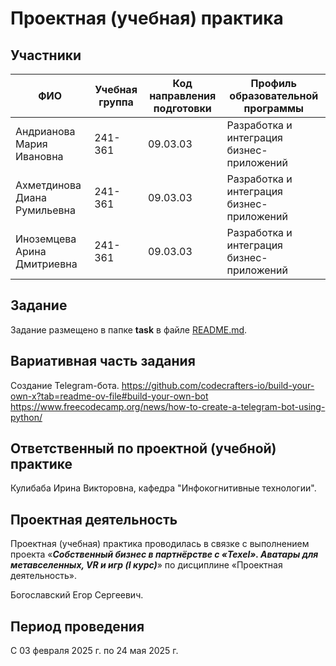 # Проектная (учебная) практика

## Участники

| ФИО | Учебная группа | Код направления подготовки | Профиль образовательной программы |
|-|-|-|-|
| Андрианова Мария Ивановна |241-361|09.03.03|Разработка и интеграция бизнес-приложений|
| Ахметдинова Диана Румильевна |241-361|09.03.03|Разработка и интеграция бизнес-приложений|
| Иноземцева Арина Дмитриевна |241-361|09.03.03|Разработка и интеграция бизнес-приложений|

## Задание

Задание размещено в папке **task** в файле [README.md](task/README.md).

## Вариативная часть задания

Создание Telegram-бота.
https://github.com/codecrafters-io/build-your-own-x?tab=readme-ov-file#build-your-own-bot
https://www.freecodecamp.org/news/how-to-create-a-telegram-bot-using-python/

## Ответственный по проектной (учебной) практике

Кулибаба Ирина Викторовна, кафедра "Инфокогнитивные технологии".

## Проектная деятельность

Проектная (учебная) практика проводилась в связке с выполнением проекта «***Собственный бизнес в партнёрстве с «Texel». Аватары для метавселенных, VR и игр (I курс)***» по дисциплине «Проектная деятельность».

Богославский Егор Сергеевич.

## Период проведения

С 03 февраля 2025 г. по 24 мая 2025 г.